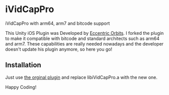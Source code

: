 # iVidCapPro
iVidCapPro with arm64, arm7 and bitcode support

This Unity iOS Plugin was Developed by [Eccentric Orbits][1].
I forked the plugin to make it compatible with bitcode and standard architects such as arm64 and arm7.
These capabilities are really needed nowadays and the developer doesn't update his plugin anymore, so here you go!

## Installation

Just use [the orginal plugin][2] and replace libiVidCapPro.a with the new one.

Happy Coding!

[1]: http://eccentric-orbits.com/eoe/site/ividcappro-unity-plugin
[2]: http://eccentric-orbits.com/eoe/downloads/iVidCapProFull_1_6.unitypackage
